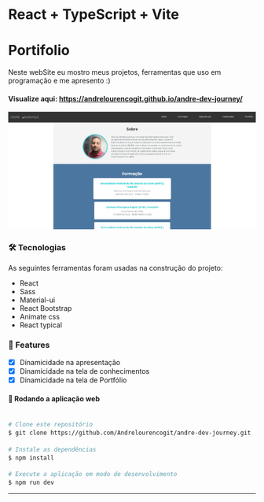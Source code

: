 # React + TypeScript + Vite

# Portifolio

Neste webSite eu mostro meus projetos, ferramentas que uso em programação e me apresento :)

#### Visualize aqui: https://andrelourencogit.github.io/andre-dev-journey/

<img src="./src/assets/img/fotoportfolio.png" heigth:10rem width:50rem/>

### 🛠 Tecnologias

As seguintes ferramentas foram usadas na construção do projeto:

- React
- Sass
- Material-ui
- React Bootstrap
- Animate css
- React typical

### 🏁 Features

- [x] Dinamicidade na apresentação
- [x] Dinamicidade na tela de conhecimentos
- [x] Dinamicidade na tela de Portfólio

#### 🧭 Rodando a aplicação web

```bash

# Clone este repositório
$ git clone https://github.com/Andrelourencogit/andre-dev-journey.git

# Instale as dependências
$ npm install

# Execute a aplicação em modo de desenvolvimento
$ npm run dev


```

---
